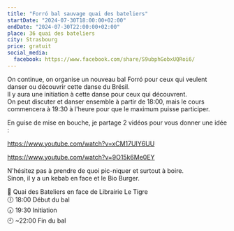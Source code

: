 ```yaml
---
title: "Forró bal sauvage quai des bateliers"
startDate: "2024-07-30T18:00:00+02:00"
endDate: "2024-07-30T22:00:00+02:00"
place: 36 quai des bateliers
city: Strasbourg
price: gratuit
social_media:
  facebook: https://www.facebook.com/share/S9ubphGobxUQRoi6/
---
```

On continue, on organise un nouveau bal Forró pour ceux qui veulent danser ou découvrir cette danse du Brésil.  
Il y aura une initiation à cette danse pour ceux qui découvrent.  
On peut discuter et danser ensemble à partir de 18:00, mais le cours commencera à 19:30 à l'heure pour que le maximum puisse participer.

En guise de mise en bouche, je partage 2 vidéos pour vous donner une idée :

https://www.youtube.com/watch?v=xCM17UIY6UU

https://www.youtube.com/watch?v=9O15k6Me0EY

N'hésitez pas à prendre de quoi pic-niquer et surtout à boire.  
Sinon, il y a un kebab en face et le Bio Burger.  

📌 Quai des Bateliers en face de Librairie Le Tigre  
🕕 18:00 Début du bal  
🕢 19:30 Initiation  
🕙 ~22:00 Fin du bal  
